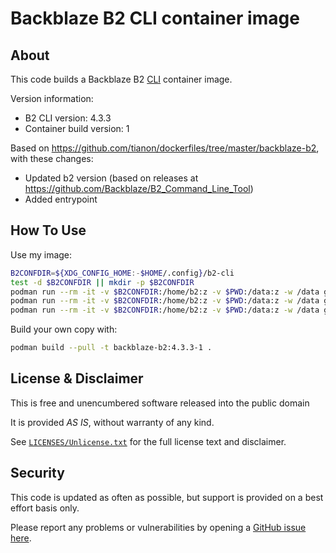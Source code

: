 # Backblaze B2 CLI container image

## About

This code builds a Backblaze B2 [CLI](https://www.backblaze.com/b2/docs/quick_command_line.html) container image.

Version information:

- B2 CLI version: 4.3.3
- Container build version: 1

Based on <https://github.com/tianon/dockerfiles/tree/master/backblaze-b2>, with these changes:

- Updated b2 version (based on releases at <https://github.com/Backblaze/B2_Command_Line_Tool>)
- Added entrypoint

## How To Use

Use my image:

```sh
B2CONFDIR=${XDG_CONFIG_HOME:-$HOME/.config}/b2-cli
test -d $B2CONFDIR || mkdir -p $B2CONFDIR
podman run --rm -it -v $B2CONFDIR:/home/b2:z -v $PWD:/data:z -w /data ghcr.io/clifford2/backblaze-b2:4.3.3-1 account authorize
podman run --rm -it -v $B2CONFDIR:/home/b2:z -v $PWD:/data:z -w /data ghcr.io/clifford2/backblaze-b2:4.3.3-1 bucket list
podman run --rm -it -v $B2CONFDIR:/home/b2:z -v $PWD:/data:z -w /data ghcr.io/clifford2/backblaze-b2:4.3.3-1 <command>
```

Build your own copy with:

```sh
podman build --pull -t backblaze-b2:4.3.3-1 .
```

## License & Disclaimer

This is free and unencumbered software released into the public domain

It is provided *AS IS*, without warranty of any kind.

See [`LICENSES/Unlicense.txt`](LICENSES/Unlicense.txt) for the full license text and disclaimer.

## Security

This code is updated as often as possible, but support is provided on a best effort basis only.

Please report any problems or vulnerabilities by opening a [GitHub issue here](https://github.com/clifford2/backblaze-b2-docker/issues).
